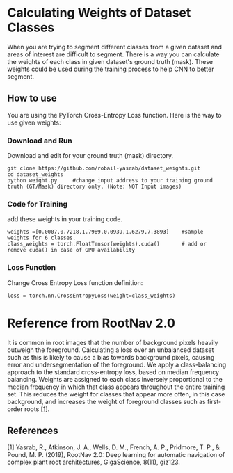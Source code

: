 # Calculating Weights of Dataset Classes 
When you are trying to segment different classes from a given dataset and areas of interest are difficult to segment. There is a way you can calculate the weights of each class in given dataset's ground truth (mask). These weights could be used during the training process to help CNN to better segment. 

## How to use 
You are using the PyTorch Cross-Entropy Loss function. Here is the way to use given weights: 

### Download and Run 
Download and edit for your ground truth (mask) directory.
```
git clone https://github.com/robail-yasrab/dataset_weights.git
cd dataset_weights
python weight.py     #change input address to your training ground truth (GT/Mask) directory only. (Note: NOT Input images)
```
### Code for Training 
add these weights in your training code. 
```
weights =[0.0007,0.7218,1.7989,0.0939,1.6279,7.3893]    #sample weights for 6 classes. 
class_weights = torch.FloatTensor(weights).cuda()       # add or remove cuda() in case of GPU availability
```
### Loss Function  
Change Cross Entropy Loss function definition: 

```
loss = torch.nn.CrossEntropyLoss(weight=class_weights)
```






# Reference from RootNav 2.0 
It is common in root images that the number of background pixels heavily outweigh the foreground. Calculating a loss over an unbalanced dataset such as this is likely to cause a bias towards background pixels, causing error and undersegmentation of the foreground. We apply a class-balancing approach to the standard cross-entropy loss, based on median frequency balancing. Weights are assigned to each class inversely proportional to the median frequency in which that class appears throughout the entire training set. This reduces the weight for classes that appear more often, in this case background, and increases the weight of foreground classes such as first-order roots [[1]](#1). 



## References
<a id="1">[1]</a> 
Yasrab, R., Atkinson, J. A., Wells, D. M., French, A. P., Pridmore, T. P., & Pound, M. P. (2019), 
RootNav 2.0: Deep learning for automatic navigation of complex plant root architectures, 
GigaScience, 8(11), giz123.

